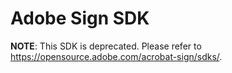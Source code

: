 # Adobe Sign SDK

**NOTE**: This SDK is deprecated. Please refer to https://opensource.adobe.com/acrobat-sign/sdks/. 
